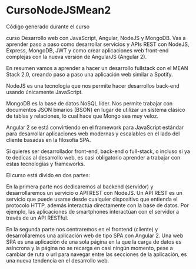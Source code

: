 # CursoNodeJSMean2

Código generado durante el curso

curso Desarrollo web con JavaScript, Angular, NodeJS y MongoDB. Vas a aprender paso a paso como desarrollar servicios y APIs REST con NodeJS, Express, MongoDB, JWT y como crear aplicaciones web front-end complejas con la nueva versión de AngularJS (Angular 2).  

En resumen vamos a aprender a hacer un desarrollo fullstack con el MEAN Stack 2.0, creando paso a paso una aplicación web similar a Spotify.

NodeJS es una tecnología que nos permite hacer desarrollos back-end usando únicamente JavaScript.

MongoDB es la base de datos NoSQL líder. Nos permite trabajar con documentos JSON binarios (BSON) en lugar de utilizar un sistema clásico de tablas y relaciones, lo cual hace que Mongo sea muy veloz.

Angular 2 se está convirtiendo en el framework para JavaScript estándar para desarrollar aplicaciones web modernas y escalables en el lado del cliente basadas en la filosofía SPA.

Si quieres ser desarrollador front-end, back-end o full-stack, o incluso si ya te dedicas al desarrollo web, es casi obligatorio aprender a trabajar con estas tecnologías y frameworks.

El curso está divido en dos partes:

En la primera parte nos dedicaremos al backend (servidor) y desarrollaremos un servicio o API REST con NodeJS.  Un API REST es un servicio que puede usarse desde cualquier dispositivo que entienda el protocolo HTTP, además interactúa directamente con la base de datos. Por ejemplo, las aplicaciones de smartphones interactúan con el servidor a través de un API RESTful.

En la segunda parte nos centraremos en el frontend (cliente) y desarrollaremos una aplicación web de tipo SPA con Angular 2.  Una web SPA es una aplicación de una sola página en la que la carga de datos es asíncrona y la página no se recarga en casi ningún momento, pese a cambiar de ruta o url para navegar entre las secciones de la aplicación, es una nueva tendencia en el desarrollo web.
